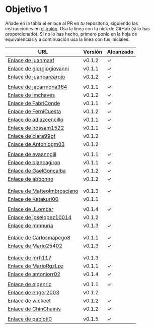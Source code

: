 # Objetivo 1

Añade en la tabla el enlace al PR en *tu* repositorio, siguiendo las
instrucciones en [el guión](http://jj.github.io/IV/documentos/proyecto/1.Planificacion). Usa
la línea con tu nick de GitHub (si lo has proporcionado). Si no lo has hecho,
primero ponlo en la hoja de equivalencias y a continuación usa la línea con tus
iniciales.

| URL                                                                                              | Versión | Alcanzado |
|--------------------------------------------------------------------------------------------------|---------|-----------|
| [Enlace de juanmaaf](https://github.com/juanmaaf/MoneyController/pull/6)                         | v0.1.2  | ✓         |
| [Enlace de giorgiogiovanni](https://github.com/giorgiogiovanni/PacketManager/pull/5)             | v0.1.1  | ✓         |
| [Enlace de juanbarearojo](https://github.com/juanbarearojo/privateChef/pull/2)                   | v0.1.2  | ✓         |
| <!-- Enlace de sweetiepitie -->                                                                  |         |           |
| [Enlace de jacarmona364](https://github.com/jacarmona364/Riskalc/pull/2)                         | v0.1.1  | ✓         |
| [Enlace de lmchaves](https://github.com/lmchaves/OrganizarTaller/pull/8)                         | v0.1.2  | ✓         |
| [Enlace de FabriConde](https://github.com/FabriConde/IV-2024-2025/pull/4)                        | v0.1.1  | ✓         |
| [Enlace de FerniCuesta](https://github.com/FerniCuesta/DrivePlanner/pull/2)                      | v0.1.2  | ✓         |
| [Enlace de adiazcencillo](https://github.com/adiazcencillo/GranadaInfo/pull/5)                   | v0.1.1  | ✓         |
| [Enlace de hossam1522](https://github.com/hossam1522/ModaTrack/pull/7)                           | v0.1.1  | ✓         |
| [Enlace de clara99gf](https://github.com/clara99gf/easy-gains/pull/7)                            | v0.1.2  |           |
| [Enlace de Antoniogm03](https://github.com/Antoniogm03/RepartoComida/pull/3)                     | v0.1.2  |           |
| <!-- Enlace de SantiGarvin -->                                                                   |         |           |
| [Enlace de evaanngiil](https://github.com/evaanngiil/WishfulGiving/pull/10)                      | v0.1.1  | ✓         |
| [Enlace de blancagiron](https://github.com/blancagiron/SeguraSenior/pull/6)                      | v0.1.1  | ✓         |
| [Enlace de GaelGoncalba](https://github.com/GaelGoncalba/AutoShopping/pull/5)                    | v0.1.2  | ✓         |
| [Enlace de abbonno](https://github.com/abbonno/healthScheduler/pull/2)                           | v0.1.2  | ✓         |
| <!-- Enlace de oscargr-ugr -->                                                                   |         |           |
| <!-- Enlace de davidgutierrezperez -->                                                           |         |           |
| [Enlace de MatteoImbrosciano](https://github.com/MatteoImbrosciano/Medication-Management/pull/3) | v0.1.3  | ✓         |
| [Enlace de Katakuri00](https://github.com/Katakuri00/iv_budgettracker/pull/5)                    | v0.1.1  |           |
| <!-- Enlace de MCL-2024 -->                                                                      |         |           |
| [Enlace de JLombar](https://github.com/JLombar/HorariosAutomatricula/pull/2)                     | v0.1.4  | ✓         |
| [Enlace de joselopez10014](https://github.com/joselopez10014/OrganizadorVJ/pull/4)               | v0.1.2  |           |
| [Enlace de mmnuria](https://github.com/mmnuria/PersonalSportCalendary/pull/6)                    | v0.1.3  | ✓         |
| <!-- Enlace de M S C -->                                                                         |         |           |
| <!-- Enlace de javiernavacapa -->                                                                |         |           |
| [Enlace de Carlosmapego8](https://github.com/Carlosmapego8/GoMountain/pull/4)                    | v0.1.1  | ✓         |
| [Enlace de Mario25402](https://github.com/Mario25402/AskETSIIT/pull/9)                           | v0.1.3  | ✓         |
| <!-- Enlace de Pablorc7 -->                                                                      |         |           |
| <!-- Enlace de mrh117 -->                                                                        |         |           |
| [Enlace de mrh117](https://github.com/mrh117/proyectoupgrade/pull/4)                             | v0.1.3  |           |
| [Enlace de MarioRgzLpz](https://github.com/MarioRgzLpz/ArbitrageBets/pull/5)                     | v0.1.1  | ✓         |
| [Enlace de antoniorr02](https://github.com/antoniorr02/MenuConsulter/pull/3)                     | v0.1.4  | ✓         |
| <!-- Enlace de alvarorcs2002 -->                                                                 |         |           |
| [Enlace de eigenric](https://github.com/eigenric/bibliofetch/pull/5)                             | v0.1.1  | ✓         |
| [Enlace de enger2003](https://github.com/enger2003/Practica_IV/pull/5)                           | v0.1.2  |           |
| [Enlace de wickeet](https://github.com/wickeet/Tripoli/pull/2)                                   | v0.1.2  | ✓         |
| [Enlace de ChinChainis](https://github.com/ChinChainis/Proyecto_Reparahorarios_IV2425/pull/5)    | v0.1.2  | ✓         |
| <!-- Enlace de anavaln -->                                                                       |         |           |
| [Enlace de pablotl0](https://github.com/pablotl0/EnviroTrack/pull/5)                             | v0.1.5  | ✓         |

